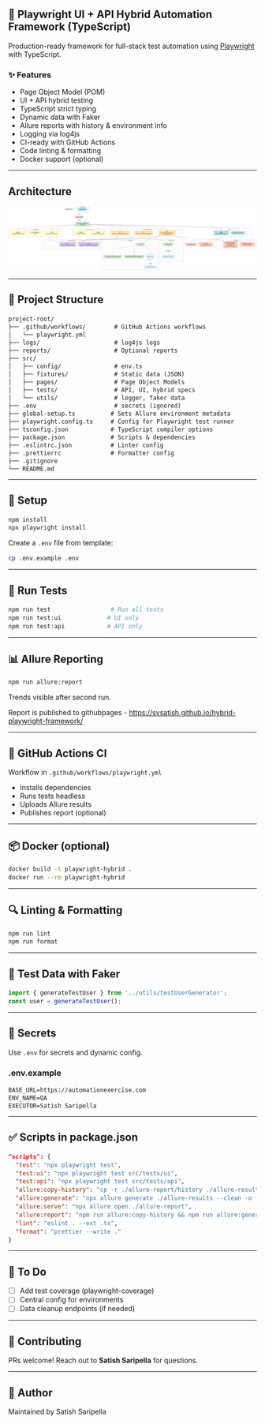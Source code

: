 ## 🚀 Playwright UI + API Hybrid Automation Framework (TypeScript)

Production-ready framework for full-stack test automation using [Playwright](https://playwright.dev/) with TypeScript.

### ✨ Features
- Page Object Model (POM)
- UI + API hybrid testing
- TypeScript strict typing
- Dynamic data with Faker
- Allure reports with history & environment info
- Logging via log4js
- CI-ready with GitHub Actions
- Code linting & formatting
- Docker support (optional)

---

## Architecture

![Architecture Diagram](./docs/images/architecture.png)

---


## 📁 Project Structure
```
project-root/
├── .github/workflows/        # GitHub Actions workflows
│   └── playwright.yml
├── logs/                     # log4js logs
├── reports/                  # Optional reports
├── src/
│   ├── config/               # env.ts
│   ├── fixtures/             # Static data (JSON)
│   ├── pages/                # Page Object Models
│   ├── tests/                # API, UI, hybrid specs
│   └── utils/                # logger, faker data
├── .env                      # secrets (ignored)
├── global-setup.ts          # Sets Allure environment metadata
├── playwright.config.ts     # Config for Playwright test runner
├── tsconfig.json            # TypeScript compiler options
├── package.json             # Scripts & dependencies
├── .eslintrc.json           # Linter config
├── .prettierrc              # Formatter config
├── .gitignore
└── README.md
```

---

## 🧩 Setup
```bash
npm install
npx playwright install
```

Create a `.env` file from template:
```bash
cp .env.example .env
```

---

## 🧪 Run Tests
```bash
npm run test                 # Run all tests
npm run test:ui             # UI only
npm run test:api            # API only
```

---

## 📊 Allure Reporting
```bash
npm run allure:report
```
Trends visible after second run.

Report is published to githubpages - https://svsatish.github.io/hybrid-playwright-framework/

---

## 🤖 GitHub Actions CI
Workflow in `.github/workflows/playwright.yml`
- Installs dependencies
- Runs tests headless
- Uploads Allure results
- Publishes report (optional)

---

## 📦 Docker (optional)
```bash
docker build -t playwright-hybrid .
docker run --rm playwright-hybrid
```

---

## 🔍 Linting & Formatting
```bash
npm run lint
npm run format
```

---

## 🧪 Test Data with Faker
```ts
import { generateTestUser } from '../utils/testUserGenerator';
const user = generateTestUser();
```

---

## 🔐 Secrets
Use `.env` for secrets and dynamic config.

### .env.example
```
BASE_URL=https://automationexercise.com
ENV_NAME=QA
EXECUTOR=Satish Saripella
```

---

## ✅ Scripts in package.json
```json
"scripts": {
  "test": "npx playwright test",
  "test:ui": "npx playwright test src/tests/ui",
  "test:api": "npx playwright test src/tests/api",
  "allure:copy-history": "cp -r ./allure-report/history ./allure-results/history || echo 'no history found'",
  "allure:generate": "npx allure generate ./allure-results --clean -o ./allure-report",
  "allure:serve": "npx allure open ./allure-report",
  "allure:report": "npm run allure:copy-history && npm run allure:generate && npm run allure:serve",
  "lint": "eslint . --ext .ts",
  "format": "prettier --write ."
}
```

---

## 🧹 To Do
- [ ] Add test coverage (playwright-coverage)
- [ ] Central config for environments
- [ ] Data cleanup endpoints (if needed)

---

## 🤝 Contributing
PRs welcome! Reach out to **Satish Saripella** for questions.

---

## 🧠 Author
Maintained by Satish Saripella